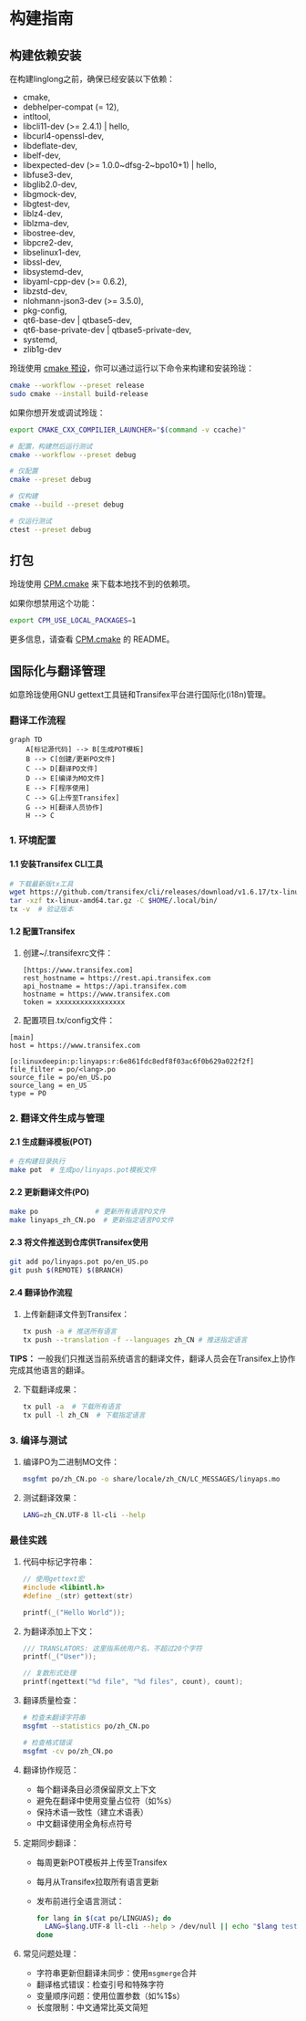 # 构建指南

## 构建依赖安装

在构建linglong之前，确保已经安装以下依赖：

- cmake,
- debhelper-compat (= 12),
- intltool,
- libcli11-dev (>= 2.4.1) | hello,
- libcurl4-openssl-dev,
- libdeflate-dev,
- libelf-dev,
- libexpected-dev (>= 1.0.0~dfsg-2~bpo10+1) | hello,
- libfuse3-dev,
- libglib2.0-dev,
- libgmock-dev,
- libgtest-dev,
- liblz4-dev,
- liblzma-dev,
- libostree-dev,
- libpcre2-dev,
- libselinux1-dev,
- libssl-dev,
- libsystemd-dev,
- libyaml-cpp-dev (>= 0.6.2),
- libzstd-dev,
- nlohmann-json3-dev (>= 3.5.0),
- pkg-config,
- qt6-base-dev | qtbase5-dev,
- qt6-base-private-dev | qtbase5-private-dev,
- systemd,
- zlib1g-dev

玲珑使用 [cmake 预设]，你可以通过运行以下命令来构建和安装玲珑：

```bash
cmake --workflow --preset release
sudo cmake --install build-release
```

如果你想开发或调试玲珑：

```bash
export CMAKE_CXX_COMPILIER_LAUNCHER="$(command -v ccache)"

# 配置，构建然后运行测试
cmake --workflow --preset debug

# 仅配置
cmake --preset debug

# 仅构建
cmake --build --preset debug

# 仅运行测试
ctest --preset debug
```

[cmake 预设]: https://cmake.org/cmake/help/latest/manual/cmake-presets.7.html

## 打包

玲珑使用 [CPM.cmake] 来下载本地找不到的依赖项。

如果你想禁用这个功能：

```bash
export CPM_USE_LOCAL_PACKAGES=1
```

更多信息，请查看 [CPM.cmake] 的 README。

[CPM.cmake]: https://github.com/cpm-cmake/CPM.cmake

## 国际化与翻译管理

如意玲珑使用GNU gettext工具链和Transifex平台进行国际化(i18n)管理。

### 翻译工作流程

```mermaid
graph TD
    A[标记源代码] --> B[生成POT模板]
    B --> C[创建/更新PO文件]
    C --> D[翻译PO文件]
    D --> E[编译为MO文件]
    E --> F[程序使用]
    C --> G[上传至Transifex]
    G --> H[翻译人员协作]
    H --> C
```

### 1. 环境配置

#### 1.1 安装Transifex CLI工具

```bash
# 下载最新版tx工具
wget https://github.com/transifex/cli/releases/download/v1.6.17/tx-linux-amd64.tar.gz
tar -xzf tx-linux-amd64.tar.gz -C $HOME/.local/bin/
tx -v  # 验证版本
```

#### 1.2 配置Transifex

1. 创建~/.transifexrc文件：

    ```plaintext
    [https://www.transifex.com]
    rest_hostname = https://rest.api.transifex.com
    api_hostname = https://api.transifex.com
    hostname = https://www.transifex.com
    token = xxxxxxxxxxxxxxxxx
    ```

2. 配置项目.tx/config文件：

```plaintext
[main]
host = https://www.transifex.com

[o:linuxdeepin:p:linyaps:r:6e861fdc8edf8f03ac6f0b629a022f2f]
file_filter = po/<lang>.po
source_file = po/en_US.po
source_lang = en_US
type = PO
```

### 2. 翻译文件生成与管理

#### 2.1 生成翻译模板(POT)

```bash
# 在构建目录执行
make pot  # 生成po/linyaps.pot模板文件
```

#### 2.2 更新翻译文件(PO)

```bash
make po              # 更新所有语言PO文件
make linyaps_zh_CN.po  # 更新指定语言PO文件
```

#### 2.3 将文件推送到仓库供Transifex使用

```bash
git add po/linyaps.pot po/en_US.po
git push $(REMOTE) $(BRANCH)
```

#### 2.4 翻译协作流程

1. 上传新翻译文件到Transifex：

    ```bash
    tx push -a # 推送所有语言
    tx push --translation -f --languages zh_CN # 推送指定语言
    ```

**TIPS：** 一般我们只推送当前系统语言的翻译文件，翻译人员会在Transifex上协作完成其他语言的翻译。

2. 下载翻译成果：

    ```bash
    tx pull -a  # 下载所有语言
    tx pull -l zh_CN  # 下载指定语言
    ```

### 3. 编译与测试

1. 编译PO为二进制MO文件：

    ```bash
    msgfmt po/zh_CN.po -o share/locale/zh_CN/LC_MESSAGES/linyaps.mo
    ```

2. 测试翻译效果：

    ```bash
    LANG=zh_CN.UTF-8 ll-cli --help
    ```

### 最佳实践

1. 代码中标记字符串：

    ```cpp
    // 使用gettext宏
    #include <libintl.h>
    #define _(str) gettext(str)

    printf(_("Hello World"));
    ```

2. 为翻译添加上下文：

    ```cpp
    /// TRANSLATORS: 这里指系统用户名，不超过20个字符
    printf(_("User"));

    // 复数形式处理
    printf(ngettext("%d file", "%d files", count), count);
    ```

3. 翻译质量检查：

    ```bash
    # 检查未翻译字符串
    msgfmt --statistics po/zh_CN.po

    # 检查格式错误
    msgfmt -cv po/zh_CN.po
    ```

4. 翻译协作规范：
   - 每个翻译条目必须保留原文上下文
   - 避免在翻译中使用变量占位符（如%s）
   - 保持术语一致性（建立术语表）
   - 中文翻译使用全角标点符号

5. 定期同步翻译：
   - 每周更新POT模板并上传至Transifex
   - 每月从Transifex拉取所有语言更新
   - 发布前进行全语言测试：

     ```bash
     for lang in $(cat po/LINGUAS); do
       LANG=$lang.UTF-8 ll-cli --help > /dev/null || echo "$lang test failed"
     done
     ```

6. 常见问题处理：
   - 字符串更新但翻译未同步：使用`msgmerge`合并
   - 翻译格式错误：检查引号和特殊字符
   - 变量顺序问题：使用位置参数（如%1$s）
   - 长度限制：中文通常比英文简短
